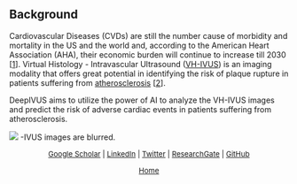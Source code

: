 ## Background

Cardiovascular Diseases (CVDs) are still the number cause of morbidity and mortality in the US and the world and, according to the American Heart Association (AHA), their economic burden will continue to increase till 2030 [[1](https://www.ahajournals.org/doi/full/10.1161/cir.0000000000000366)].
Virtual Histology - Intravascular Ultrasound ([VH-IVUS](https://www.ahajournals.org/doi/full/10.1161/01.cir.0000035654.18341.5e?url_ver=Z39.88-2003&rfr_id=ori:rid:crossref.org&rfr_dat=cr_pub%3dpubmed)) is an imaging modality that offers great potential in identifying the risk of plaque rupture in patients suffering from [atherosclerosis](https://www.nhlbi.nih.gov/health-topics/atherosclerosis) [[2](http://www.onlinejacc.org/content/accj/67/15/1784.full.pdf)]. 

DeepIVUS aims to utilize the power of AI to analyze the VH-IVUS images and predict the risk of adverse cardiac events in patients suffering from atherosclerosis.

![]({{site.url}}{{site.baseurl}}/assets/B2F.gif)
 -IVUS images are blurred.

<p align="center" style="text-align: center;"> 
  <font size="-1">
    <a href="https://scholar.google.com/citations?user=59WprqwAAAAJ&hl=en" target="_blank">Google Scholar</a> | 
    <a href="https://www.linkedin.com/in/maziyark/" target="_blank">LinkedIn</a> | 
    <a href="https://twitter.com/Maziyar_Ke" target="_blank">Twitter</a> | 
    <a href="https://www.researchgate.net/profile/Maziyar_Keshavarzian" target="_blank">ResearchGate</a> |
    <a href="https://github.com/MZYRKE/" target="_blank">GitHub</a>
  </font>
</p>
<p align="center" style="text-align: center;"> 
  <font size="-1">
    <a href="https://maziyark.github.io/">Home</a>
  </font>
</p>
